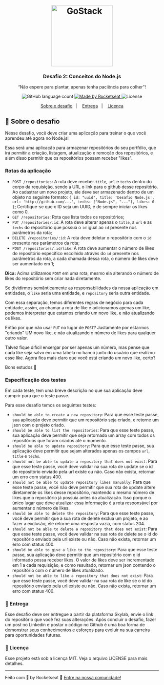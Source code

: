 <h1 align="center">
    <img alt="GoStack" src="https://rocketseat-cdn.s3-sa-east-1.amazonaws.com/bootcamp-header.png" width="200px" />
</h1>

<h3 align="center">
  Desafio 2: Conceitos do Node.js
</h3>

<p align="center">“Não espere para plantar, apenas tenha paciência para colher”!</blockquote>

<p align="center">
  <img alt="GitHub language count" src="https://img.shields.io/github/languages/count/rocketseat/bootcamp-gostack-desafio-01?color=%2304D361">

  <a href="https://rocketseat.com.br">
    <img alt="Made by Rocketseat" src="https://img.shields.io/badge/made%20by-Rocketseat-%2304D361">
  </a>

  <img alt="License" src="https://img.shields.io/badge/license-MIT-%2304D361">

</p>

<p align="center">
  <a href="#rocket-sobre-o-desafio">Sobre o desafio</a>&nbsp;&nbsp;&nbsp;|&nbsp;&nbsp;&nbsp;
  <a href="#-entrega">Entrega</a>&nbsp;&nbsp;&nbsp;|&nbsp;&nbsp;&nbsp;
  <a href="#memo-licença">Licença</a>
</p>

## :rocket: Sobre o desafio

Nesse desafio, você deve criar uma aplicação para treinar o que você aprendeu até agora no Node.js!

Essa será uma aplicação para armazenar repositórios do seu portfólio, que irá permitir a criação, listagem, atualização e remoção dos repositórios, e além disso permitir que os repositórios possam receber "likes".

### Rotas da aplicação

 * `POST /repositories`: A rota deve receber `title`, `url` e `techs` dentro do corpo da requisição, sendo a URL o link para o github desse repositório. Ao cadastrar um novo projeto, ele deve ser armazenado dentro de um objeto no seguinte formato: `{ id: "uuid", title: 'Desafio Node.js', url: 'http://github.com/...', techs: ["Node.js", "..."], likes: 0 }`; Certifique-se que o ID seja um UUID, e de sempre iniciar os likes como 0.
 * `GET /repositories`: Rota que lista todos os repositórios;
 * `PUT /repositories/:id`: A rota deve alterar apenas o `title`, a `url` e as `techs` do repositório que possua o `id` igual ao `id` presente nos parâmetros da rota;
 * `DELETE /repositories/:id`: A rota deve deletar o repositório com o `id` presente nos parâmetros da rota;
 * `POST /repositories/:id/like`: A rota deve aumentar o número de likes do repositório específico escolhido através do `id` presente nos parâmetros da rota, a cada chamada dessa rota, o número de likes deve ser aumentado em 1;

**Dica:** Acima utilizamos `POST` em uma rota, mesmo ela alterando o número de likes do repositório sem criar nada diretamente.

Se dividirmos semânticamente as responsabilidades da nossa aplicação em entidades, o `like` seria uma entidade, e `repository` seria outra entidade.

Com essa separação, temos diferentes regras de negócio para cada entidade, assim, ao chamar a rota de like e adicionamos apenas um like, podemos interpretar que estamos criando um novo like, e não atualizando os likes.

Então por que não usar `PUT` no lugar de `POST`? Justamente por estarmos "criando" UM novo like, e não atualizando o número de likes para qualquer outro valor.

Talvez fique difícil enxergar por ser apenas um número, mas pense que cada like seja salvo em uma tabela no banco junto do usuário que realizou esse like. Agora fica mais claro que você está criando um novo like, certo?

Bons estudos :purple_heart:

### Específicação dos testes

Em cada teste, tem uma breve descrição no que sua aplicação deve cumprir para que o teste passe.

Para esse desafio temos os seguintes testes:

 * `should be able to create a new repository`: Para que esse teste passe, sua aplicação deve permitir que um repositório seja criado, e retorne um json com o projeto criado.
 * `should be able to list the repositories`: Para que esse teste passe, sua aplicação deve permitir que seja retornado um array com todos os repositórios que foram criados até o momento.
 * `should be able to update repository`: Para que esse teste passe, sua aplicação deve permitir que sejam alterados apenas os campos `url`, `title` e `techs`.
 * `should not be able to update a repository that does not exist`: Para que esse teste passe, você deve validar na sua rota de update se o id do repositório enviado pela url existe ou não. Caso não exista, retornar um erro com status 400.
 * `should not be able to update repository likes manually`: Para que esse teste passe, você não deve permitir que sua rota de update altere diretamente os likes desse repositório, mantendo o mesmo número de likes que o repositório já possuia antes da atualização. Isso porque o único lugar que deve atualizar essa informação é a rota responsável por aumentar o número de likes.
 * `should be able to delete the repository`: Para que esse teste passe, você deve permitir que a sua rota de delete exclua um projeto, e ao fazer a exclusão, ele retorne uma resposta vazia, com status 204.
 * `should not be able to delete a repository that does not exist`: Para que esse teste passe, você deve validar na sua rota de delete se o id do repositório enviado pela url existe ou não. Caso não exista, retornar um erro com status 400.
 * `should be able to give a like to the repository`: Para que esse teste passe, sua aplicação deve permitir que um repositório com o id informado possa receber likes. O valor de likes deve ser incrementado em 1 a cada requisição, e como resultado, retornar um json contendo o repositório com o número de likes atualizado.
 * `should not be able to like a repository that does not exist`: Para que esse teste passe, você deve validar na sua rota de like se o id do repositório enviado pela url existe ou não. Caso não exista, retornar um erro com status 400.


### :calendar: Entrega

Esse desafio deve ser entregue a partir da plataforma Skylab, envie o link do repositório que você fez suas alterações. Após concluir o desafio, fazer um post no Linkedin e postar o código no Github é uma boa forma de demonstrar seus conhecimentos e esforços para evoluir na sua carreira para oportunidades futuras.

### :pencil: Licença

Esse projeto está sob a licença MIT. Veja o arquivo LICENSE para mais detalhes.

---

Feito com :purple_heart: by Rocketseat :wave: [Entre na nossa comunidade!](https://discordapp.com/invite/gCRAFhc)


